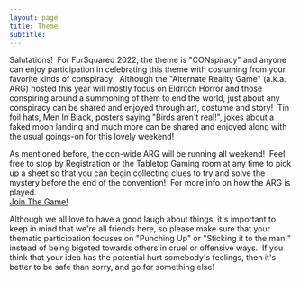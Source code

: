 ```yaml
---
layout: page
title: Theme
subtitle:
---
```


Salutations\! &nbsp;For FurSquared 2022, the theme is "CONspiracy" and anyone can enjoy participation in celebrating this theme with costuming from your favorite kinds of conspiracy\! &nbsp;Although the "Alternate Reality Game" (a.k.a. ARG) hosted this year will mostly focus on Eldritch Horror and those conspiring around a summoning of them to end the world, just about any conspiracy can be shared and enjoyed through art, costume and story\! &nbsp;Tin foil hats, Men In Black, posters saying "Birds aren't real\!", jokes about a faked moon landing and much more can be shared and enjoyed along with the usual goings-on for this lovely weekend\!

As mentioned before, the con-wide ARG will be running all weekend\! &nbsp;Feel free to stop by Registration or the Tabletop Gaming room at any time to pick up a sheet so that you can begin collecting clues to try and solve the mystery before the end of the convention\! &nbsp;For more info on how the ARG is played.<br>[Join The Game\!](/alternate-reality-game/)

Although we all love to have a good laugh about things, it's important to keep in mind that we're all friends here, so please make sure that your thematic participation focuses on "Punching Up" or "Sticking it to the man\!" instead of being bigoted towards others in cruel or offensive ways. &nbsp;If you think that your idea has the potential hurt somebody's feelings, then it's better to be safe than sorry, and go for something else\!
